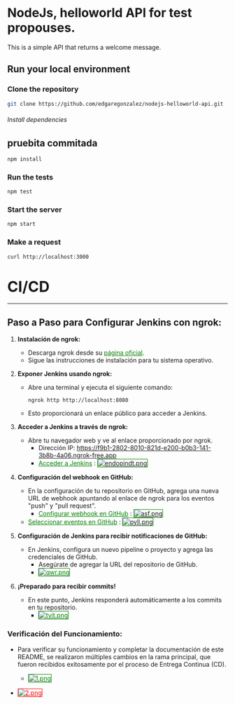 # NodeJs, helloworld API for test propouses.

This is a simple API that returns a welcome message.

## Run your local environment

### Clone the repository
```bash
git clone https://github.com/edgaregonzalez/nodejs-helloworld-api.git
```

###### Install dependencies 
## pruebita commitada
```bash
npm install
```

### Run the tests
```bash
npm test
```

### Start the server
```bash
npm start
```

### Make a request
```bash
curl http://localhost:3000
```

# <span style="font-size:larger;">**CI/CD**</span>
---
## Paso a Paso para Configurar Jenkins con ngrok:

1. **Instalación de ngrok:**
   - Descarga ngrok desde su <a href="https://ngrok.com/download" style="color:green;">página oficial</a>.
   - Sigue las instrucciones de instalación para tu sistema operativo.

2. **Exponer Jenkins usando ngrok:**
   - Abre una terminal y ejecuta el siguiente comando:
     ```
     ngrok http http://localhost:8080
     ```
   - Esto proporcionará un enlace público para acceder a Jenkins.

3. **Acceder a Jenkins a través de ngrok:**
   - Abre tu navegador web y ve al enlace proporcionado por ngrok.
     - Dirección IP: <a href="https://f9b1-2802-8010-821d-e200-b0b3-141-3b8b-4a06.ngrok-free.app" style="color:red;">https://f9b1-2802-8010-821d-e200-b0b3-141-3b8b-4a06.ngrok-free.app</a>
     - <a href="https://postimg.cc/ZCjXRpFV" style="color:green;">Acceder a Jenkins</a> : <a href="https://postimg.cc/ZCjXRpFV"><img src="https://i.postimg.cc/kgdCTyV3/endopindt.png" alt="endopindt.png" style="border:1px solid green;"></a>

4. **Configuración del webhook en GitHub:**
   - En la configuración de tu repositorio en GitHub, agrega una nueva URL de webhook apuntando al enlace de ngrok para los eventos "push" y "pull request".
     - <a href="https://postimg.cc/WdNs30F4" style="color:green;">Configurar webhook en GitHub</a> : <a href="https://postimg.cc/WdNs30F4"><img src="https://i.postimg.cc/8zWcZHTL/asf.png" alt="asf.png" style="border:1px solid green;"></a>
   - <a href="https://postimg.cc/V5xMfWtc" style="color:green;">Seleccionar eventos en GitHub</a> : <a href="https://postimg.cc/V5xMfWtc"><img src="https://i.postimg.cc/653hhH5T/pyll.png" alt="pyll.png" style="border:1px solid green;"></a>

5. **Configuración de Jenkins para recibir notificaciones de GitHub:**
   - En Jenkins, configura un nuevo pipeline o proyecto y agrega las credenciales de GitHub.
     - Asegúrate de agregar la URL del repositorio de GitHub.
     - <a href="https://postimg.cc/yJRxrwfg" style="color:green;"><img src="https://i.postimg.cc/1zCF4SwH/qwr.png" alt="qwr.png" style="border:1px solid green;"></a>

6. **¡Preparado para recibir commits!**
   - En este punto, Jenkins responderá automáticamente a los commits en tu repositorio.
     - <a href="https://postimg.cc/47X9JWkx" style="color:green;"><img src="https://i.postimg.cc/tTxtNcBW/tyit.png" alt="tyit.png" style="border:1px solid green;"></a>

### Verificación del Funcionamiento:

- Para verificar su funcionamiento y completar la documentación de este README, se realizaron múltiples cambios en la rama principal, que fueron recibidos exitosamente por el proceso de Entrega Continua (CD).
     - <a href="https://postimg.cc/239N735H" style="color:green;"><img src="https://i.postimg.cc/MKqZxQJ8/1.png" alt="1.png" style="border:1px solid green;"></a>
     
- <a href="https://postimg.cc/MvrRw0py" style="color:red;"><img src="https://i.postimg.cc/g2GKvN9B/2.png" alt="2.png" style="border:1px solid red;"></a>
